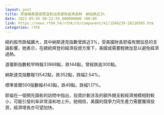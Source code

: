 ```yaml
---
layout: post
title: 耶倫稱美國或需溫和加息避免經濟過熱　納指跌近3%
date: 2021-05-05 00:22:59.000000000 +08:00
link: https://news.rthk.hk/rthk/ch/component/k2/1589239-20210505.htm
categories: rthk
---
```


紐約股市跌幅擴大，其中納斯達克指數曾跌近3%，受美國財長耶倫有關加息的言論影響。她表示，在總統拜登的經濟投資方案下，美國或需要輕微加息以避免經濟過熱。

道瓊斯指數較早時報33968點，跌144點，曾經跌逾300點。

納斯達克指數報13542點，跌352點，跌幅2.54%。

標準普爾500指數報4143點，跌49點，跌幅1.17%。

耶倫在一個預先錄影的訪問中指出，投資計劃涉及的額外開支較經濟規模相對較小，可能引發利率非常溫和地上升。她相信，美國的競爭力同生產力需要獲得投資，經濟增長亦可望加快。
